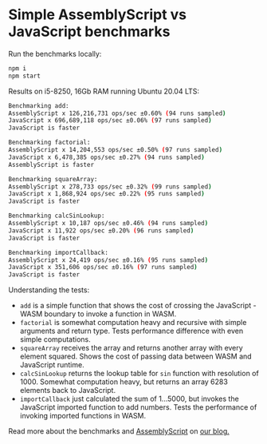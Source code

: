 # Simple AssemblyScript vs JavaScript benchmarks

Run the benchmarks locally:

```sh
npm i
npm start
```

Results on i5-8250, 16Gb RAM running Ubuntu 20.04 LTS:

```sh
Benchmarking add:
AssemblyScript x 126,216,731 ops/sec ±0.60% (94 runs sampled)
JavaScript x 696,689,118 ops/sec ±0.06% (97 runs sampled)
JavaScript is faster

Benchmarking factorial:
AssemblyScript x 14,204,553 ops/sec ±0.50% (97 runs sampled)
JavaScript x 6,478,385 ops/sec ±0.27% (94 runs sampled)
AssemblyScript is faster

Benchmarking squareArray:
AssemblyScript x 278,733 ops/sec ±0.32% (99 runs sampled)
JavaScript x 1,868,924 ops/sec ±0.22% (95 runs sampled)
JavaScript is faster

Benchmarking calcSinLookup:
AssemblyScript x 10,187 ops/sec ±0.46% (94 runs sampled)
JavaScript x 11,922 ops/sec ±0.20% (96 runs sampled)
JavaScript is faster

Benchmarking importCallback:
AssemblyScript x 24,419 ops/sec ±0.16% (95 runs sampled)
JavaScript x 351,606 ops/sec ±0.16% (97 runs sampled)
JavaScript is faster

```

Understanding the tests:

* ``add`` is a simple function that shows the cost of crossing the JavaScript - WASM boundary to invoke a function in WASM.
* ``factorial`` is somewhat computation heavy and recursive with simple arguments and return type. Tests performance difference with even simple computations.
* ``squareArray`` receives the array and returns another array with every element squared. Shows the cost of passing data between WASM and JavaScript runtime.
* ``calcSinLookup`` returns the lookup table for ``sin`` function with resolution of 1000. Somewhat computation heavy, but returns an array 6283 elements back to JavaScript.
* ``importCallback`` just calculated the sum of 1...5000, but invokes the JavaScript imported function to add numbers. Tests the performance of invoking imported functions in WASM.


Read more about the benchmarks and [AssemblyScript](https://github.com/AssemblyScript/assemblyscript) on [our blog.](https://leanylabs.com/blog/assemblyscript-intro/)

